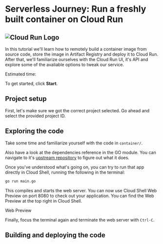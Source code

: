 <walkthrough-metadata>
  <meta name="title" content="Serverless Journey>: Run a freshly built container on Cloud Run" />
  <meta name="description" content="Learn how to build, containerize, store and deploy a container image to Google Cloud Run." />
  <meta name="component_id" content="1053799" />
  <meta name="keywords" content="deploy, containers, console, run" />
  <meta name="short_id" content="true" />
</walkthrough-metadata>

# Serverless Journey: Run a freshly built container on Cloud Run

## ![Cloud Run Logo][intro image]

In this tutorial we'll learn how to remotely build a container image from source code, store the image in Artifact Registry and deploy it to Cloud Run. After that, we'll familiarize ourselves with the Cloud Run UI, it's API and explore some of the avaliable options to tweak our service.

<walkthrough-tutorial-difficulty difficulty="2"></walkthrough-tutorial-difficulty>

Estimated time:
<walkthrough-tutorial-duration duration="15"></walkthrough-tutorial-duration>

To get started, click **Start**.

[intro image]: https://walkthroughs.googleusercontent.com/content/images/run.png

## Project setup

First, let's make sure we got the correct project selected. Go ahead and select the provided project ID.

<walkthrough-project-setup billing="true"></walkthrough-project-setup>

<walkthrough-enable-apis apis="cloudbuild.googleapis.com,
run.googleapis.com,
artifactregistry.googleapis.com">
</walkthrough-enable-apis>

## Exploring the code

Take some time and 
<walkthrough-editor-open-file filePath="cloudshell_open/serverless/container/main.go">
familiarize yourself with the code
</walkthrough-editor-open-file>
in `container/`.

Also have a look at the dependencies reference in the GO module. You can navigate to it's [upstream repository](https://github.com/helloworlddan/tortune) to figure out what it does.

Once you've understood what's going on, you can try to run that app directly in Cloud Shell, running the following in the terminal:

```bash
go run main.go
```

This compiles and starts the web server. You can now use Cloud Shell Web Preview on port 8080 to check out your application. You can find the Web Preview at the top right in Cloud Shell.

<walkthrough-editor-spotlight cssSelector="[id$=web-preview-button]">Web Preview</walkthrough-editor-spotlight>

Finally, focus the terminal again and terminate the web server with `Ctrl-C`.

## Building and deploying the code


